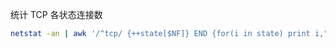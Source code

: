 统计 TCP 各状态连接数

```bash
netstat -an | awk '/^tcp/ {++state[$NF]} END {for(i in state) print i,"\t",state[i]}'
```

